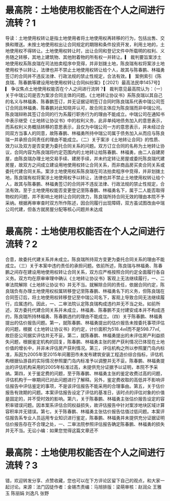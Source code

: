 # 最高院：土地使用权能否在个人之间进行流转？1

导读：土地使用权转让是指土地使用者将土地使用权再转移的行为，包括出售、交换和赠送。未按土地使用权出让合同规定的期限和条件投资开发，利用土地的，土地使用权不得转让。土地使用权转让时，出让合同和登记文件中所载明的权利、义务随之转移，其地上建筑物、其他附着物的所有权一并转让。▎ 裁判要旨案涉土地使用权系陈良瑞在司法拍卖程序中竞得，并非划拨土地，陈良瑞有权将案涉土地使用权予以转让，法律也并不禁止土地使用权转让给个人，故其与陈春鹏、林福勇签订的合同并不违反法律、行政法规的禁止性规定，合法有效。▎ 案例索引《陈良瑞、陈春鹏等建设用地使用权转让合同纠纷案》【（2021）最高法民申1457号】▎ 争议焦点土地使用权能否在个人之间进行流转？▎ 裁判意见最高院认为：（一）关于中瑞公司是否为案涉合同主体的问题。《土地转让协议书》系陈良瑞以其自己的名义与林福勇、陈春鹏签订，并无证据证明签订合同时陈良瑞系代表中瑞公司签订合同且林福勇、陈春鹏对此知晓并认可，故合同主体应为陈良瑞而非中瑞公司。陈良瑞辩称其签订合同的行为系履行职务行为的理由不能成立。中瑞公司在通知书中表示继受《土地转让协议书》中的权利义务，此非单纯地债务加入的意思表示，而系权利义务概括转移的意思表示，且仅为中瑞公司一方的意思表示，并未经过合同双方当事人的同意，故陈春鹏、林福勇所持中瑞公司属于债务加入从而应与陈良瑞一并承担合同责任的理由不能成立。（二）关于案涉《土地转让合同》的性质、效力以及双方是否变更为委托合同关系的问题。双方订立合同的名称为土地转让协议，合同内容为陈良瑞将约定范围内的土地转让给陈春鹏、林福勇，由二人自建房屋，由陈良瑞办理土地交易手续、建房手续，并未约定转让房屋或委托陈良瑞代建房屋，故双方之间成立建设用地使用权转让合同关系，而非商品房买卖合同关系或委托代建合同关系。案涉土地使用权系陈良瑞在司法拍卖程序中竞得，并非划拨土地，陈良瑞有权将案涉土地使用权予以转让，法律也并不禁止土地使用权转让给个人，故其与陈春鹏、林福勇签订的合同并不违反法律、行政法规的禁止性规定，合法有效。至于土地使用权能否变更登记至陈春鹏、林福勇名下，属于二人能否取得物权的问题，并不影响土地转让合同的效力，陈良瑞所持合同无效的理由本院不予采纳。根据再审审查时双方所作陈述，因合同履行出现障碍，双方虽试图改由中瑞公司代建，但各方就房屋分配等核心问题并未达成

# 最高院：土地使用权能否在个人之间进行流转？2

合意，故委托代建关系并未成立。陈良瑞所持双方变更为委托合同关系的理由不能成立。（三）关于本案中违约责任的承担问题。依前所述，陈良瑞与林福勇、陈春鹏之间存在建设用地使用权转让合同关系，双方应严格按照合同约定全面履行各自义务。双方均在原审审理中确认《土地转让协议书》客观上无法继续履行，一、二审法院解除《土地转让协议书》并无不当。就解除合同的责任，依据合同约定，陈良瑞负有办理土地使用权权属转移登记至陈春鹏、林福勇名下的义务，但陈良瑞在合同签订后，将土地使用权转移登记至中瑞公司名下，客观上导致合同无法继续履行，应属违约。因此，一、二审法院认定陈良瑞构成违约并无不当之处。如前所述，双方委托代建合同关系并未成立，林福勇、陈春鹏不支付建安成本并不构成违约，陈良瑞所持林福勇、陈春鹏违约的理由不能成立。（四）关于陈春鹏、林福勇提出的估价报告问题。第一，就陈春鹏、林福勇提出的估价报告未按委托事项评估的问题，根据《土地转让协议书》的约定，计价面积为518.4㎡而不是598.77㎡,故巨臣公司据实评估并无不妥。第二，就陈春鹏、林福勇提出的未评估房产利益损失问题，根据鉴定机构的回复，陈春鹏、林福勇主张的房产获利情况已体现在土地价值的增长中，并非未评估房产获利情况。第三，评估机构之所以参照厦门岛内标准，系因为2005年至2015年间莆田市未发布建筑安装工程造价综合指标，评估机构根据仙游县的实际情况参照厦门岛内标准予以调整并无不妥。陈春鹏、林福勇提出的评估机构采用的2005年标准过高，未提供充分证据予以证明，本院不予采纳。第四，关于鉴定费的问题，至于陈春鹏、林福勇主张的鉴定收费过高的问题，评估机构于一审期间已对此问题进行了解释。另外，鉴定费收取的高低并不影响评估报告中评估鉴定的事项，不是该评估报告不能采用的合理事由。第五，关于估价报告有效期的问题。本案评估报告设定了评估的基准日，该时点的评估对象的价值是固定的，并不受时效的影响。第六，关于陈春鹏、林福勇主张估价报告设定的容积率错误问题。因本案系评估合同权益损失，故评估报告中针对案涉地块区域计算容积率并无错误。第七，关于陈春鹏、林福勇主张估价报告估值过低问题。本案评估报告系专业人员运用专业知识进行鉴定，陈春鹏、林福勇并未提供充分证据证明估价报告存在不合理之处，一、二审法院参照评估报告确定陈春鹏、林福勇的损失并无不当。无讼小编：如果您觉得这篇文章还不

# 最高院：土地使用权能否在个人之间进行流转？3

错，欢迎转发分享、点赞收藏，您也可以在下方评论区留下自己的观点，和大家一起讨论。来源：法门囚徒作者：金锡杰责编：马旭排版：梁萌审核：赵润众 王雅玉 陈丽娟 刘逸凡 张野

